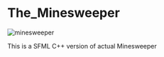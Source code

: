 # The_Minesweeper
![minesweeper](http://adolfopruebas.net76.net/img/minesweeper.png)

This is a SFML C++ version of actual Minesweeper
